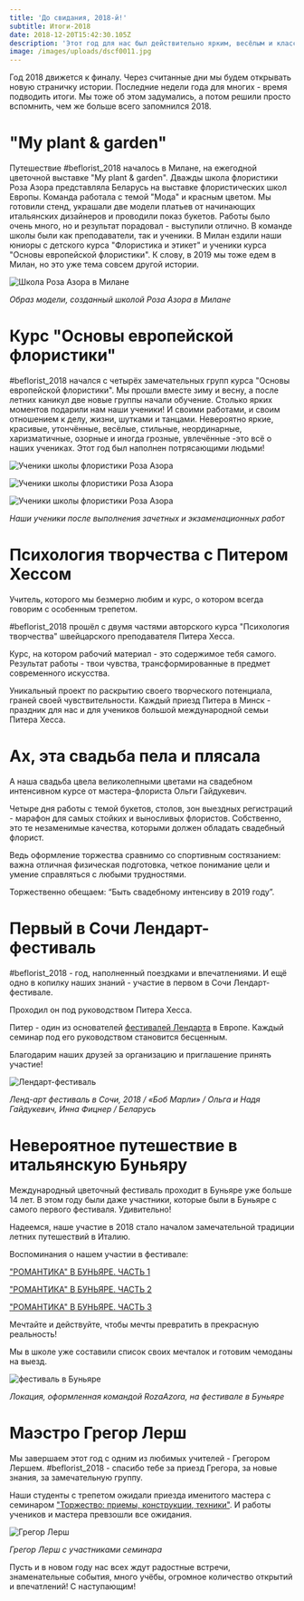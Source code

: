 ```yaml
---
title: 'До свидания, 2018-й!'
subtitle: Итоги-2018
date: 2018-12-20T15:42:30.105Z
description: 'Этот год для нас был действительно ярким, весёлым и классным!'
image: /images/uploads/dscf0011.jpg
---
```

Год 2018 движется к финалу. Через считанные дни мы будем открывать новую страничку истории. Последние недели года для многих - время подводить итоги. Мы тоже об этом задумались, а потом решили просто вспомнить, чем же больше всего запомнился 2018.

# "My plant & garden"

Путешествие #beflorist_2018 началось в Милане, на ежегодной цветочной выставке "My plant & garden". Дважды школа флористики Роза Азора представляла Беларусь на выставке флористических школ Европы. Команда работала с темой "Мода" и красным цветом. Мы готовили стенд, украшали две модели платьев от начинающих итальянских дизайнеров и проводили показ букетов. Работы было очень много, но и результат порадовал - выступили отлично. В команде школы были как преподаватели, так и ученики. В Милан ездили наши юниоры с детского курса "Флористика и этикет" и ученики курса "Основы европейской флористики". К слову, в 2019 мы тоже едем в Милан, но это уже тема совсем другой истории.

![Школа Роза Азора в Милане](/images/uploads/2018-12-05-23.19.07.jpg "Школа Роза Азора в Милане")

_Образ модели, созданный школой Роза Азора в Милане_

# Курс "Основы европейской флористики"

\#beflorist_2018 начался с четырёх замечательных групп курса "Основы европейской флористики". Мы прошли вместе зиму и весну, а после летних каникул две новые группы начали обучение. Столько ярких моментов подарили нам наши ученики! И своими работами, и своим отношением к делу, жизни, шутками и танцами. Невероятно яркие, красивые, утончённые, весёлые, стильные, неординарные, харизматичные, озорные и иногда грозные, увлечённые -это всё о наших учениках. Этот год был наполнен потрясающими людьми!

![Ученики школы флористики Роза Азора](/images/uploads/grup_osnov.jpg "Ученики школы флористики Роза Азора")

![Ученики школы флористики Роза Азора](/images/uploads/grup_osnov2.jpg "Ученики школы флористики Роза Азора")

![Ученики школы флористики Роза Азора](/images/uploads/grup_osnov3.jpg "Ученики школы флористики Роза Азора")

_Наши ученики после выполнения зачетных и экзаменационных работ_

# Психология творчества с Питером Хессом

Учитель, которого мы безмерно любим и курс, о котором всегда говорим с особенным трепетом.

\#beflorist_2018 прошёл с двумя частями авторского курса "Психология творчества" швейцарского преподавателя Питера Хесса.

Курс, на котором рабочий материал - это содержимое тебя самого. Результат работы - твои чувства, трансформированные в предмет современного искусства.

Уникальный проект по раскрытию своего творческого потенциала, граней своей чувствительности. Каждый приезд Питера в Минск - праздник для нас и для учеников большой международной семьи Питера Хесса.

# Ах, эта свадьба пела и плясала

А наша свадьба цвела великолепными цветами на свадебном интенсивном курсе от мастера-флориста Ольги Гайдукевич.

Четыре дня работы с темой букетов, столов, зон выездных регистраций - марафон для самых стойких и выносливых флористов. Собственно, это те незаменимые качества, которыми должен обладать свадебный флорист.

Ведь оформление торжества сравнимо со спортивным состязанием: важна отличная физическая подготовка, четкое понимание цели и умение справляться с любыми трудностями.

Торжественно обещаем: “Быть свадебному интенсиву в 2019 году”.

# Первый в Сочи Лендарт-фестиваль

\#beflorist_2018 - год, наполненный поездками и впечатлениями. И ещё одно в копилку наших знаний - участие в первом в Сочи Лендарт-фестивале. 

Проходил он под руководством Питера Хесса. 

Питер - один из основателей [фестивалей Лендарта](https://www.beflorist.by/blog/%D0%BB%D0%B5%D0%BD%D0%B4-%D0%B0%D1%80%D1%82-%E2%80%94-%D0%B8%D1%81%D0%BA%D1%83%D1%81%D1%81%D1%82%D0%B2%D0%BE-%D1%81-%D0%BB%D1%8E%D0%B1%D0%BE%D0%B2%D1%8C%D1%8E-%D0%BA-%D0%BF%D1%80%D0%B8%D1%80%D0%BE%D0%B4%D0%B5/) в Европе. Каждый семинар под его руководством становится бесценным. 

Благодарим наших друзей за организацию и приглашение принять участие!

![Лендарт-фестиваль](/images/uploads/land-art-sochi-2018_03.jpg "Лендарт-фестиваль")

_Ленд-арт фестиваль в Сочи, 2018 / «Боб Марли» / Ольга и Надя Гайдукевич, Инна Фицнер / Беларусь_

# Невероятное путешествие в итальянскую Буньяру

Международный цветочный фестиваль проходит в Буньяре уже больше 14 лет. В этом году были даже участники, которые были в Буньяре с самого первого фестиваля. Удивительно! 

Надеемся, наше участие в 2018 стало началом замечательной традиции летних путешествий в Италию. 

Воспоминания о нашем участии в фестивале:

["РОМАНТИКА" В БУНЬЯРЕ. ЧАСТЬ 1](https://www.beflorist.by/blog/%D1%86%D0%B2%D0%B5%D1%82%D0%BE%D1%87%D0%BD%D1%8B%D0%B9-%D1%84%D0%B5%D1%81%D1%82%D0%B8%D0%B2%D0%B0%D0%BB%D1%8C-%D1%80%D0%BE%D0%BC%D0%B0%D0%BD%D1%82%D0%B8%D0%BA%D0%B0-%D1%87%D0%B0%D1%81%D1%82%D1%8C-1/)

["РОМАНТИКА" В БУНЬЯРЕ. ЧАСТЬ 2](https://www.beflorist.by/blog/%D1%86%D0%B2%D0%B5%D1%82%D0%BE%D1%87%D0%BD%D1%8B%D0%B9-%D1%84%D0%B5%D1%81%D1%82%D0%B8%D0%B2%D0%B0%D0%BB%D1%8C-%D1%80%D0%BE%D0%BC%D0%B0%D0%BD%D1%82%D0%B8%D0%BA%D0%B0-%D1%87%D0%B0%D1%81%D1%82%D1%8C-2/)

["РОМАНТИКА" В БУНЬЯРЕ. ЧАСТЬ 3](https://www.beflorist.by/blog/%D1%86%D0%B2%D0%B5%D1%82%D0%BE%D1%87%D0%BD%D1%8B%D0%B9-%D1%84%D0%B5%D1%81%D1%82%D0%B8%D0%B2%D0%B0%D0%BB%D1%8C-%D1%80%D0%BE%D0%BC%D0%B0%D0%BD%D1%82%D0%B8%D0%BA%D0%B0-%D0%B8%D1%82%D0%B0%D0%BB%D0%B8%D1%8F/)

Мечтайте и действуйте, чтобы мечты превратить в прекрасную реальность! 

Мы в школе уже составили список своих мечталок и готовим чемоданы на выезд. 

![фестиваль в Буньяре](/images/uploads/italy1.jpg "фестиваль в Буньяре")

_Локация, оформленная командой RozaAzora, на фестивале в Буньяре_

# Маэстро Грегор Лерш

Мы завершаем этот год с одним из любимых учителей - Грегором Лершем. #beflorist_2018 - спасибо тебе за приезд Грегора, за новые знания, за замечательную группу. 

Наши студенты с трепетом ожидали приезда именитого мастера с семинаром ["Торжество: приемы, конструкции, техники"](https://www.beflorist.by/blog/%D1%82%D0%BE%D1%80%D0%B6%D0%B5%D1%81%D1%82%D0%B2%D0%BE-%D0%BF%D1%80%D0%B8%D1%91%D0%BC%D1%8B-%D0%BA%D0%BE%D0%BD%D1%81%D1%82%D1%80%D1%83%D0%BA%D1%86%D0%B8%D0%B8-%D1%82%D0%B5%D1%85%D0%BD%D0%B8%D0%BA%D0%B8/). И работы учеников и мастера превзошли все ожидания. 

![Грегор Лерш](/images/uploads/lersh_sept_47jpg.jpg "Грегор Лерш")

_Грегор Лерш с участниками семинара_



Пусть и в новом году нас всех ждут радостные встречи, знаменательные события, много учёбы, огромное количество открытий и впечатлений! С наступающим!

